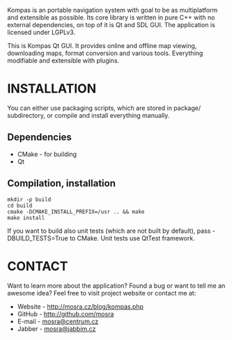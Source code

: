 Kompas is an portable navigation system with goal to be as multiplatform and
extensible as possible. Its core library is written in pure C++ with no
external dependencies, on top of it is Qt and SDL GUI. The application is
licensed under LGPLv3.

This is Kompas Qt GUI. It provides online and offline map viewing, downloading
maps, format conversion and various tools. Everything modifiable and extensible
with plugins.

INSTALLATION
============

You can either use packaging scripts, which are stored in package/ subdirectory,
or compile and install everything manually.

Dependencies
------------

 * CMake    - for building
 * Qt

Compilation, installation
-------------------------

    mkdir -p build
    cd build
    cmake -DCMAKE_INSTALL_PREFIX=/usr .. && make
    make install

If you want to build also unit tests (which are not built by default),
pass -DBUILD_TESTS=True to CMake. Unit tests use QtTest framework.

CONTACT
=======

Want to learn more about the application? Found a bug or want to tell me an
awesome idea? Feel free to visit project website or contact me at:

 * Website - http://mosra.cz/blog/kompas.php
 * GitHub - http://github.com/mosra
 * E-mail - mosra@centrum.cz
 * Jabber - mosra@jabbim.cz
